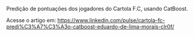 Predição de pontuações dos jogadores do Cartola F.C, usando CatBoost.

Acesse o artigo em: https://www.linkedin.com/pulse/cartola-fc-predi%C3%A7%C3%A3o-catboost-eduardo-de-lima-morais-clr0f/
